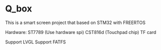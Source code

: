 # Q_box
This is a smart screen project that based on STM32 with FREERTOS

Hardware:
ST7789 (Use hardware spi)
CST816d (Touchpad chip)
TF card

Support LVGL
Support FATFS
